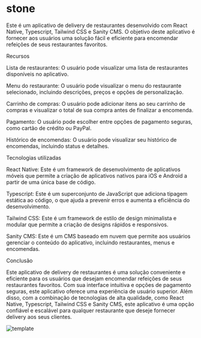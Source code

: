 # stone
Este é um aplicativo de delivery de restaurantes desenvolvido com React Native, Typescript, Tailwind CSS e Sanity CMS. O objetivo deste aplicativo é fornecer aos usuários uma solução fácil e eficiente para encomendar refeições de seus restaurantes favoritos.

Recursos

Lista de restaurantes: O usuário pode visualizar uma lista de restaurantes disponíveis no aplicativo.

Menu do restaurante: O usuário pode visualizar o menu do restaurante selecionado, incluindo descrições, preços e opções de personalização.

Carrinho de compras: O usuário pode adicionar itens ao seu carrinho de compras e visualizar o total de sua compra antes de finalizar a encomenda.

Pagamento: O usuário pode escolher entre opções de pagamento seguras, como cartão de crédito ou PayPal.

Histórico de encomendas: O usuário pode visualizar seu histórico de encomendas, incluindo status e detalhes.

Tecnologias utilizadas

React Native: Este é um framework de desenvolvimento de aplicativos móveis que permite a criação de aplicativos nativos para iOS e Android a partir de uma única base de código.

Typescript: Este é um superconjunto de JavaScript que adiciona tipagem estática ao código, o que ajuda a prevenir erros e aumenta a eficiência do desenvolvimento.

Tailwind CSS: Este é um framework de estilo de design minimalista e modular que permite a criação de designs rápidos e responsivos.

Sanity CMS: Este é um CMS baseado em nuvem que permite aos usuários gerenciar o conteúdo do aplicativo, incluindo restaurantes, menus e encomendas.

Conclusão

Este aplicativo de delivery de restaurantes é uma solução conveniente e eficiente para os usuários que desejam encomendar refeições de seus restaurantes favoritos. Com sua interface intuitiva e opções de pagamento seguras, este aplicativo oferece uma experiência de usuário superior. Além disso, com a combinação de tecnologias de alta qualidade, como React Native, Typescript, Tailwind CSS e Sanity CMS, este aplicativo é uma opção confiável e escalável para qualquer restaurante que deseje fornecer delivery aos seus clientes.

![template](https://user-images.githubusercontent.com/64960771/216146090-37462fe2-4d44-432b-a6fd-7ce2db3303e2.png)
